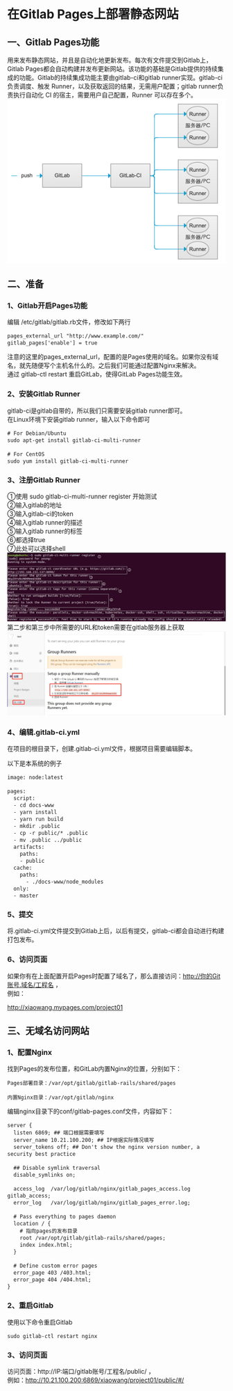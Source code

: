 # 在Gitlab Pages上部署静态网站

## 一、Gitlab Pages功能
用来发布静态网站，并且是自动化地更新发布。每次有文件提交到Gitlab上，Gitlab Pages都会自动构建并发布更新网站。该功能的基础是Gitlab提供的持续集成的功能。Gitlab的持续集成功能主要由gitlab-ci和gitlab runner实现。gitlab-ci负责调度、触发 Runner，以及获取返回的结果，无需用户配置；gitlab runner负责执行自动化 CI 的宿主，需要用户自己配置，Runner 可以存在多个。
![avator](./img/gitlab-ci-0.jpg)

## 二、准备
### 1、Gitlab开启Pages功能
编辑 /etc/gitlab/gitlab.rb文件，修改如下两行
```
pages_external_url "http://www.example.com/"
gitlab_pages['enable'] = true
```
注意的这里的pages_external_url，配置的是Pages使用的域名。如果你没有域名，就先随便写个主机名什么的。之后我们可能通过配置Nginx来解决。<br/>
通过 gitlab-ctl restart 重启GitLab，使得GitLab Pages功能生效。

### 2、安装Gitlab Runner
gitlab-ci是gitlab自带的，所以我们只需要安装gitlab runner即可。<br/>
在Linux环境下安装gitlab runner，输入以下命令即可
```
# For Debian/Ubuntu
sudo apt-get install gitlab-ci-multi-runner

# For CentOS
sudo yum install gitlab-ci-multi-runner
```

### 3、注册Gitlab Runner
➀使用 sudo gitlab-ci-multi-runner register 开始测试<br/>
➁输入gitlab的地址<br/>
➂输入gitlab-ci的token<br/>
➃输入gitlab runner的描述<br/>
➄输入gitlab runner的标签<br/>
➅都选择true<br/>
➆此处可以选择shell<br/>
![avator](./img/gitlab-ci-1.jpg)
第二步和第三步中所需要的URL和token需要在gitlab服务器上获取
![avator](./img/gitlab-ci-2.jpg)

### 4、编辑.gitlab-ci.yml
在项目的根目录下，创建.gitlab-ci.yml文件，根据项目需要编辑脚本。

以下是本系统的例子
```
image: node:latest

pages:
  script:
  - cd docs-www
  - yarn install
  - yarn run build
  - mkdir .public
  - cp -r public/* .public
  - mv .public ../public 
  artifacts:
    paths:
    - public
  cache:
    paths:
      - ./docs-www/node_modules
  only:
  - master

```

### 5、提交
将.gitlab-ci.yml文件提交到Gitlab上后，以后有提交，gitlab-ci都会自动进行构建打包发布。

### 6、访问页面
如果你有在上面配置开启Pages时配置了域名了，那么直接访问：http://你的Git账号.域名/工程名 ，<br/>
例如：

http://xiaowang.mypages.com/project01

## 三、无域名访问网站
### 1、配置Nginx
找到Pages的发布位置，和GitLab内置Nginx的位置，分别如下：
```
Pages部署目录：/var/opt/gitlab/gitlab-rails/shared/pages

内置Nginx目录：/var/opt/gitlab/nginx
```
编辑nginx目录下的conf/gitlab-pages.conf文件，内容如下：
```
server {
  listen 6869; ## 端口根据需要填写
  server_name 10.21.100.200; ## IP根据实际情况填写
  server_tokens off; ## Don't show the nginx version number, a security best practice

  ## Disable symlink traversal
  disable_symlinks on;

  access_log  /var/log/gitlab/nginx/gitlab_pages_access.log gitlab_access;
  error_log   /var/log/gitlab/nginx/gitlab_pages_error.log;

  # Pass everything to pages daemon
  location / {
    # 指向pages的发布目录
    root /var/opt/gitlab/gitlab-rails/shared/pages;
    index index.html;
  }

  # Define custom error pages
  error_page 403 /403.html;
  error_page 404 /404.html;
}
```
### 2、重启Gitlab
使用以下命令重启Gitlab<br/>
```
sudo gitlab-ctl restart nginx
```

### 3、访问页面
访问页面：http://IP:端口/gitlab账号/工程名/public/ ，<br/>
例如：http://10.21.100.200:6869/xiaowang/project01/public/#/

